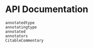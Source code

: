 # API Documentation

```@docs
annotatedtype
annotatingtype 
annotated
annotators
CitableCommentary
```